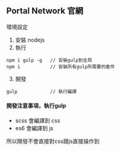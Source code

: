 ## Portal Network 官網

環境設定
1. 安裝 nodejs
2. 執行
```
npm i gulp -g   // 安裝gulp到全局
npm i           // 安裝所有gulp所需要的套件
```
3. 開發
```
gulp            // 執行編譯
```

#### 開發注意事項，執行gulp
- scss 會編譯到 css 
- es6 會編譯到 js

所以開發不會直接對css跟js直接操作到
